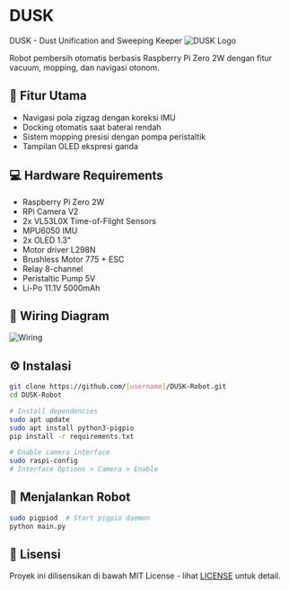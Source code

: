 # DUSK
DUSK - Dust Unification and Sweeping Keeper
![DUSK Logo](assets/images/dusk_logo.png)

Robot pembersih otomatis berbasis Raspberry Pi Zero 2W dengan fitur vacuum, mopping, dan navigasi otonom.

## 🔧 Fitur Utama
- Navigasi pola zigzag dengan koreksi IMU
- Docking otomatis saat baterai rendah
- Sistem mopping presisi dengan pompa peristaltik
- Tampilan OLED ekspresi ganda

## 💻 Hardware Requirements
- Raspberry Pi Zero 2W
- RPi Camera V2
- 2x VL53L0X Time-of-Flight Sensors
- MPU6050 IMU
- 2x OLED 1.3"
- Motor driver L298N
- Brushless Motor 775 + ESC
- Relay 8-channel
- Peristaltic Pump 5V
- Li-Po 11.1V 5000mAh

## 🔌 Wiring Diagram
![Wiring](assets/images/wiring_diagram.png)

## ⚙️ Instalasi
```bash
git clone https://github.com/[username]/DUSK-Robot.git
cd DUSK-Robot

# Install dependencies
sudo apt update
sudo apt install python3-pigpio
pip install -r requirements.txt

# Enable camera interface
sudo raspi-config
# Interface Options > Camera > Enable
```

## 🚀 Menjalankan Robot
```bash
sudo pigpiod  # Start pigpio daemon
python main.py
```

## 📜 Lisensi
Proyek ini dilisensikan di bawah MIT License - lihat [LICENSE](LICENSE) untuk detail.
